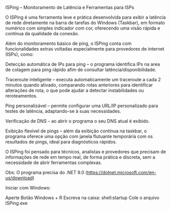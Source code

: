 ISPing – Monitoramento de Latência e Ferramentas para ISPs

O ISPing é uma ferramenta leve e prática desenvolvida para exibir a latência de rede diretamente na barra de tarefas do Windows (Taskbar), em formato numérico com simples indicador com cor, oferecendo uma visão rápida e contínua da qualidade da conexão.

Além do monitoramento básico de ping, o ISPing conta com funcionalidades extras voltadas especialmente para provedores de internet (ISPs), como:

Detecção automática de IPs para ping – o programa identifica IPs na area de colagem para ping rápido afim de consultar latência/disponibilidade.

Traceroute inteligente – executa automaticamente um traceroute a cada 2 minutos quando ativado, comparando rotas anteriores para identificar alterações de rota, o que pode ajudar a detectar instabilidades ou reroteamentos.

Ping personalizável – permite configurar uma URL/IP personalizado para testes de latência, adaptando-se à suas necessidades.

Verificação de DNS – ao abrir o programa o seu DNS atual é exibido.

Exibição flexível de pings – além da exibição contínua na taskbar, o programa oferece uma opção com janela flutuante temporária com os resultados de pings, ideal para diagnósticos rápidos.

O ISPing foi pensado para técnicos, analistas e provedores que precisam de informações de rede em tempo real, de forma prática e discreta, sem a necessidade de abrir ferramentas complexas.

Obs: O programa precisa do .NET 9.0 (https://dotnet.microsoft.com/en-us/download)

Iniciar com Windows:

Aperte Botão Windows + R
Escreva na caixa: shell:startup
Cole o arquivo ISPing.exe
